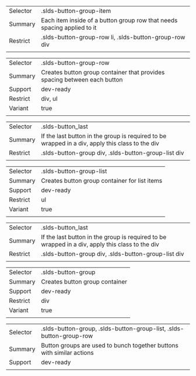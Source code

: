 
|  |  |
|-------|-------|
| Selector | .slds-button-group-item |
| Summary | Each item inside of a button group row that needs spacing applied to it |
| Restrict | .slds-button-group-row li, .slds-button-group-row div |
|  |  |


|  |  |
|-------|-------|
| Selector | .slds-button-group-row |
| Summary | Creates button group container that provides spacing between each button |
| Support | dev-ready |
| Restrict | div, ul |
| Variant | true |
|  |  |


|  |  |
|-------|-------|
| Selector | .slds-button_last |
| Summary | If the last button in the group is required to be wrapped in a div, apply this class to the div |
| Restrict | .slds-button-group div, .slds-button-group-list div |
|  |  |


|  |  |
|-------|-------|
| Selector | .slds-button-group-list |
| Summary | Creates button group container for list items |
| Support | dev-ready |
| Restrict | ul |
| Variant | true |
|  |  |


|  |  |
|-------|-------|
| Selector | .slds-button_last |
| Summary | If the last button in the group is required to be wrapped in a div, apply this class to the div |
| Restrict | .slds-button-group div, .slds-button-group-list div |
|  |  |


|  |  |
|-------|-------|
| Selector | .slds-button-group |
| Summary | Creates button group container |
| Support | dev-ready |
| Restrict | div |
| Variant | true |
|  |  |


|  |  |
|-------|-------|
| Selector | .slds-button-group, .slds-button-group-list, .slds-button-group-row |
| Summary | Button groups are used to bunch together buttons with similar actions |
| Support | dev-ready |
|  |  |

